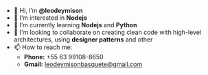 - 👋 Hi, I’m <strong>@leodeymison</strong>
- 👀 I’m interested in <strong>Nodejs</strong> 
- 🌱 I’m currently learning <strong>Nodejs</strong> and <strong>Python</strong>
- 💞️ I'm looking to collaborate on creating clean code with high-level architectures, using <strong>designer patterns</strong> and other
- 📫 How to reach me: <br>
  - <strong>Phone:</strong> +55 63 99108-8650 <br>
  - <strong>Gmail:</strong> leodeymisonbasquete@gmail.com


